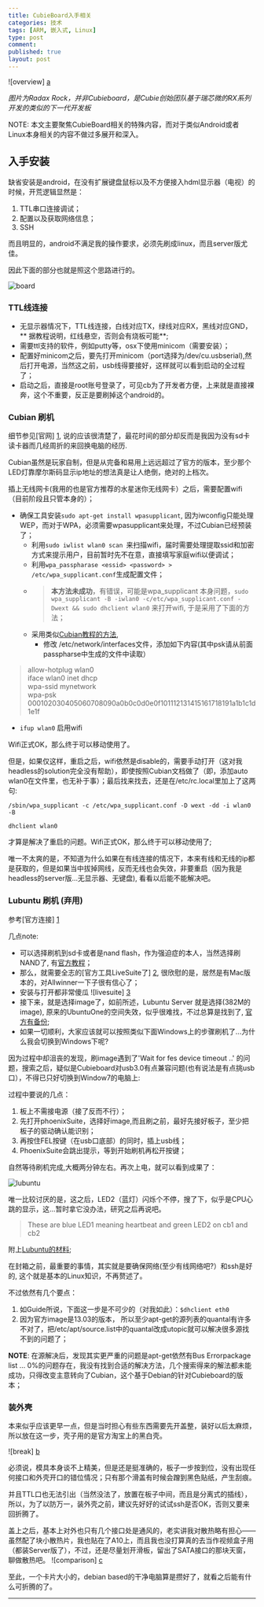 ```yaml
---
title: CubieBoard入手相关 
categories: 技术 
tags: [ARM, 嵌入式, Linux]
type: post
comment: 
published: true
layout: post
---
```



![overview] [a]

*图片为Radax Rock，并非Cubieboard，是Cubie创始团队基于瑞芯微的RX系列开发的类似的下一代开发板*

NOTE: 本文主要聚焦CubieBoard相关的特殊内容，而对于类似Android或者Linux本身相关的内容不做过多展开和深入。

## 入手安装

缺省安装是android，在没有扩展键盘鼠标以及不方便接入hdml显示器（电视）的时候，开荒逻辑显然是：

1. TTL串口连接调试；
2. 配置以及获取网络信息；
3. SSH

而且明显的，android不满足我的操作要求，必须先刷成linux，而且server版尤佳。

因此下面的部分也就是照这个思路进行的。

![board][d]

### TTL线连接

- 无显示器情况下，TTL线连接，白线对应TX，绿线对应RX，黑线对应GND，** 据教程说明，红线悬空，否则会有烧板可能**;
- 需要ttl支持的软件，例如putty等，osx下使用minicom（需要安装）；
- 配置好minicom之后，要先打开minicom（port选择为/dev/cu.usbserial),然后打开电源，当然这之前，usb线得要接好，这样就可以看到启动的全过程了；
- 启动之后，直接是root账号登录了，可见cb为了开发者方便，上来就是直接裸奔，这个不重要，反正是要刷掉这个android的。

### Cubian 刷机 

细节参见[官网] [1], 说的应该很清楚了，最花时间的部分却反而是我因为没有sd卡读卡器而几经周折的来回换电脑的经历.

Cubian虽然是玩家自制，但是从完备和易用上远远超过了官方的版本，至少那个LED灯靠摩尔斯码显示ip地址的想法真是让人绝倒，绝对的上档次。


插上无线网卡(我用的也是官方推荐的水星迷你无线网卡）之后，需要配置wifi（目前阶段且只管本身的）；
	
+ 确保工具安装`sudo apt-get install wpasupplicant`, 因为iwconfig只能处理WEP，而对于WPA，必须需要wpasupplicant来处理，不过Cubian已经预装了；
	+ 利用`sudo iwlist wlan0 scan `来扫描wifi，届时需要处理提取ssid和加密方式来提示用户，目前暂时先不在意，直接填写家庭wifi以便调试；
	+ 利用`wpa_passpharase <essid> <password> > /etc/wpa_supplicant.conf`生成配置文件；
	+ > **本方法未成功**，有错误，可能是wpa_supplicant 本身问题，`sudo wpa_supplicant -B -iwlan0 -c/etc/wpa_supplicant.conf -Dwext && sudo dhclient wlan0` 来打开wifi, 于是采用了下面的方法；
	+ 采用类似[Cubian教程的方法][10],
		- 修改 /etc/network/interfaces文件，添加如下内容(其中psk请从前面passpharse中生成的文件中读取）
>allow-hotplug wlan0    
> iface wlan0 inet dhcp    
>   wpa-ssid mynetwork    
>   wpa-psk 000102030405060708090a0b0c0d0e0f101112131415161718191a1b1c1d1e1f    
		
- `ifup wlan0` 启用wifi


Wifi正式OK，那么终于可以移动使用了。

但是，如果仅这样，重启之后，wifi依然是disable的，需要手动打开（这对我headless的solution完全没有帮助），即使按照Cubian文档做了（即，添加auto wlan0在文件里，也无补于事）；最后找来找去，还是在/etc/rc.local里加上了这两句:

`/sbin/wpa_supplicant -c /etc/wpa_supplicant.conf -D wext -dd -i wlan0 -B`    

`dhclient wlan0`

才算是解决了重启的问题。Wifi正式OK，那么终于可以移动使用了;

唯一不太爽的是，不知道为什么如果在有线连接的情况下，本来有线和无线的ip都是获取的，但是如果当中拔掉网线，反而无线也会失效，非要重启（因为我是headless的server版...无显示器、无键盘), 看看以后能不能解决吧。

### Lubuntu 刷机 (弃用)

参考[官方连接] [1]

几点note:

- 可以选择刷机到sd卡或者是nand flash，作为强迫症的本人，当然选择刷NAND了, 有[官方教程][5]；
- 那么，就需要全志的[官方工具LiveSuite了] [2], 很欣慰的是，居然是有Mac版本的，对Allwinner一下子很有信心了；
- 安装与打开都非常傻瓜
 ![livesuite] [3]
- 接下来，就是选择image了，如前所述，Lubuntu Server 就是选择(382M的image), 原来的UbuntuOne的空间失效，似乎很难找，不过总算是找到了, [官方有备份][4];
- 如果一切顺利，大家应该就可以按照类似下面Windows上的步骤刷机了...为什么我会切换到Windows下呢?

因为过程中却沮丧的发现，刷image遇到了'Wait for fes device timeout ..' 的问题，搜索之后，疑似是Cubieboard对usb3.0有点兼容问题(也有说法是有点挑usb口），不得已只好切换到Window7的电脑上:

过程中要说的几点：

1. 板上不需接电源（接了反而不行）；
2. 先打开phoenixSuite，选择好image,而且刷之前，最好先接好板子，至少把板子的驱动确认能识别；
3. 再按住FEL按键（在usb口底部）的同时，插上usb线；
4. PhoenixSuite会跳出提示，等到开始刷机再松开按键；

自然等待刷机完成,大概两分钟左右。再次上电，就可以看到成果了：

![lubuntu][6]

唯一比较讨厌的是，这之后，LED2（蓝灯）闪烁个不停，搜了下，似乎是CPU心跳的显示，这...暂时拿它没办法，研究之后再说吧。

> These are blue LED1 meaning heartbeat and green LED2 on cb1 and cb2

附上[Lubuntu的材料][7];


在封箱之前，最重要的事情，其实就是要确保网络(至少有线网络吧?）和ssh是好的, 这个就是基本的Linux知识，不再赘述了。

不过依然有几个要点：

1. 如Guide所说，下面这一步是不可少的（对我如此）：`$dhclient eth0`
2. 因为官方image是13.03的版本， 所以至少apt-get的源列表的quantal有许多不对了，把/etc/apt/source.list中的quantal改成utopic就可以解决很多源找不到的问题了；

**NOTE**: 
在源解决后，发现其实更严重的问题是apt-get依然有Bus Errorpackage list ... 0%的问题存在，我没有找到合适的解决方法，几个搜索得来的解法都未能成功，只得改变主意转向了Cubian，这个基于Debian的针对Cubieboard的版本；


### 装外壳

本来似乎应该更早一点，但是当时担心有些东西需要先开盖整，装好以后太麻烦，所以放在这一步，壳子用的是官方淘宝上的黑白壳。

![break]  [b]

必须说，模具本身谈不上精美，但是还是挺准确的，板子一步按到位，没有出现任何接口和外壳开口的错位情况；只有那个滑盖有时候会蹭到黑色贴纸，产生刮痕。

并且TTL口也无法引出（当然没法了，放置在板子中间，而且是分离式的插线），所以，为了以防万一，装外壳之前，建议先好好的试试ssh是否OK，否则又要来回折腾了。

盖上之后，基本上对外也只有几个接口处是通风的，老实讲我对散热略有担心——虽然配了块小散热片，我也贴在了A10上，而且我也没打算真的去当作视频盒子用（都装Server版了），不过，还是尽量划开滑板，留出了SATA接口的那块天窗，聊做散热吧。
![comparison] [c]

至此，一个卡片大小的，debian based的干净电脑算是攒好了，就看之后能有什么可折腾的了。

----



[1]: http://docs.cubieboard.org/tutorials/cb1/installation/cb1_lubuntu_nand_install
[2]: http://linux-sunxi.org/LiveSuit
[3]: http://i340.photobucket.com/albums/o350/claudxiao/livesuite_zpsf3e2334b.png
[4]: http://dl.cubieboard.org/software/ubuntuone/public/cubieboard/cb_a10_ubuntu/
[5]: http://docs.cubieboard.org/tutorials/cb1/installation/cb1_lubuntu_nand_install
[6]: http://i340.photobucket.com/albums/o350/claudxiao/livesuite_zpsf3e2334b.png
[7]: http://docs.cubieboard.org/tutorials/common/begining_on_lubuntu
[8]: http://cn.cubian.org

[a]: http://i340.photobucket.com/albums/o350/claudxiao/Rock_zps37e999f5.jpg
[b]: http://i340.photobucket.com/albums/o350/claudxiao/cbbreakdown_zps53e9b662.jpg
[c]: http://i340.photobucket.com/albums/o350/claudxiao/cbcomparison_zps3936900d.jpg
[d]: http://i340.photobucket.com/albums/o350/claudxiao/cubieboard_zpseebcbc43.jpg

[10]: https://github.com/cubieplayer/cubian/wiki/%E4%B8%8A%E6%89%8BCubian

